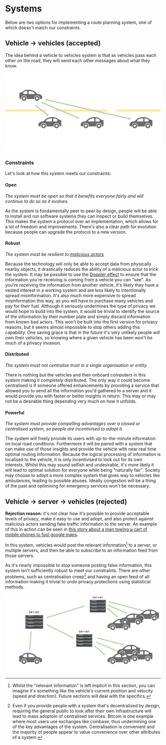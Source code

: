 # Systems

Below are two options for implementing a route planning system, one of which doesn't match our constraints.

## Vehicle &rarr; vehicles (accepted)

The idea behind a vehicle to vehicles system is that as vehicles pass each other on the road, they will send each other messages about what they know.

![vehicle to vehicles system image](./vehicle-to-vehicles.png)

### Constraints

Let's look at how this system meets our constraints:

#### Open
_The system must be open so that it benefits everyone fairly and will continue to do so as it evolves._

As the system is fundamentally peer to peer by design, people will be able to install and run software systems they can inspect or build themselves. This makes the system a protocol over an implementation, which allows for a lot of freedom and improvements. There's also a clear path for evolution because people can upgrade the protocol to a new version.

#### Robust
_The system must be resilient to [malicious actors](https://www.wired.com/story/99-phones-fake-google-maps-traffic-jam/)_

Because the technology will only be able to accept data from physically nearby objects, it drastically reduces the ability of a malicious actor to trick the system. It may be possible to use the [Doppler effect](https://en.wikipedia.org/wiki/Doppler_effect) to ensure that the information you're receiving is coming from a vehicle you can "see". As you're receiving the information from another vehicle, it's likely they have a vested interest in a working system and are less likely to intentionally spread misinformation. It's also much more expensive to spread misinformation this way, as you will have to purchase many vehicles and pay for their fuel. Although it seriously undermines the type of privacy we would hope to build into the system, it would be trivial to identify the source of the information by their number plate and simply discard information from known bad actors. This won't be built into the first version for privacy reasons, but it seems almost impossible to stop others adding this capability. One saving grace is that in the future it's very unlikely people will own their vehicles, so knowing where a given vehicle has been won't be much of a privacy invasion.

#### Distributed

_The system must not centralise trust in a single organisation or entity._

There is nothing but the vehicles and their onboard computers in this system making it _completely_ distributed. The only way it could become centralised is if someone offered enhancements by providing a service that allowed you to send all the information you'd gathered to a server and it would provide you with faster or better insights in return. This may or may not be a desirable thing depending very much on how it unfolds.

#### Powerful
_The system must provide compelling advantages over a closed or centralised system, so people are incentivised to adopt it._

The system will freely provide its users with up-to-the-minute information on local road conditions. Furthermore it will be paired with a system that can make use of those insights and provide the vehicle with near real time optimal routing information. Because the logical processing of information is localised to the vehicle, it is only incentivised to look out for its own interests. Whilst this may sound selfish and undesirable, it's more likely it will lead to optimal solution for everyone while being "naturally fair". Society may choose to adopt a more complex system that gives way to vehicles like ambulances, leading to possible abuses. Ideally congestion will be a thing of the past and optimising for emergency services won't be necessary.


## Vehicle &rarr; server &rarr; vehicles (rejected)

**Rejection reason:** it's not clear how it's possible to provide acceptable levels of privacy, make it easy to use and adopt, and also protect against malicious actors sending fake traffic information to the server. An example of this in action can be seen in [this story about a man towing a cart of mobile phones to fool google maps](https://www.wired.com/story/99-phones-fake-google-maps-traffic-jam/).

In this system, vehicles would post the relevant information[^1] to a server, or multiple servers, and then be able to subscribe to an information feed from those servers.

As it's nearly impossible to stop someone posting false information, this system isn't sufficiently robust to meet our constraints. There are other problems, such as centralisation creep[^2] and having an open feed of all information making it trivial to undo privacy protections using statistical methods.

![vehicle to server to vehicles system image](./vehicle-to-server-to-vehicles.png)

[^1]: Whilst the "relevant information" is left implicit in this section, you can imagine it's something like the vehicle's current position and velocity (speed and direction). Future sections will deal with the specifics.

[^2]: Even if you provide people with a system that's decentralised by design, requiring the general public to look after their own infrastructure will lead to mass adoptoin of centralised services. Bitcoin is one example where most users use exchanges like coinbase, thus undermining one of the key advantages of the system. Centralisation is convenient and the majority of people appear to value convenience over other attributes of a system.
